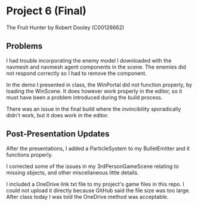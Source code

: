 # Project 6 (Final)
 The Fruit Hunter by Robert Dooley (C00126662)

## Problems

I had trouble incorporating the enemy model I downloaded with the navmesh and navmesh agent components in the scene. The enemies did not respond correctly so I had to remove the component.

In the demo I presented in class, the WinPortal did not function properly, by loading the WinScene. It does however work properly in the editor, so it must have been a problem introduced during the build process.

There was an issue in the final build where the invincibility sporadically didn't work, but it does work in the editor.

## Post-Presentation Updates

After the presentations, I added a ParticleSystem to my BulletEmitter and it functions properly.

I corrected some of the issues in my 3rdPersonGameScene relating to missing objects, and other miscellaneous little details.

I included a OneDrive link txt file to my project's game files in this repo. I could not upload it directly because GitHub said the file size was too large. After class today I was told the OneDrive method was acceptable.
